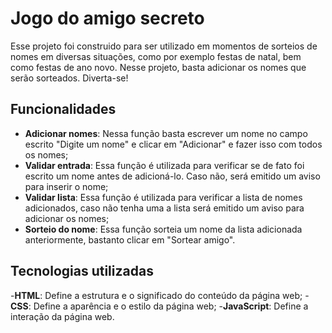 # Jogo do amigo secreto 

Esse projeto foi construido para ser utilizado em momentos de sorteios de nomes em diversas situações, como por exemplo festas de natal, bem como festas de ano novo. Nesse projeto, basta adicionar os nomes que serão sorteados. Diverta-se! 

## Funcionalidades 

- **Adicionar nomes**: Nessa função basta escrever um nome no campo escrito "Digite um nome" e clicar em "Adicionar" e fazer isso com todos os nomes;
- **Validar entrada**: Essa função é utilizada para verificar se de fato foi escrito um nome antes de adicioná-lo. Caso não, será emitido um aviso para inserir o nome;
- **Validar lista**: Essa função é utilizada para verificar a lista de nomes adicionados, caso não tenha uma a lista será emitido um aviso para adicionar os nomes;
- **Sorteio do nome**: Essa função sorteia um nome da lista adicionada anteriormente, bastanto clicar em "Sortear amigo".

## Tecnologias utilizadas 

-**HTML**: Define a estrutura e o significado do conteúdo da página web;
-**CSS**: Define a aparência e o estilo da página web;
-**JavaScript**: Define a interação da página web.












